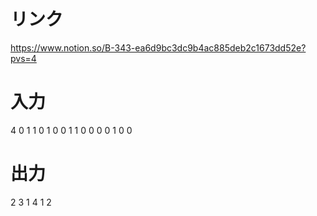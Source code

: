 # リンク
https://www.notion.so/B-343-ea6d9bc3dc9b4ac885deb2c1673dd52e?pvs=4

# 入力
4
0 1 1 0
1 0 0 1
1 0 0 0
0 1 0 0

# 出力
2 3
1 4
1
2
